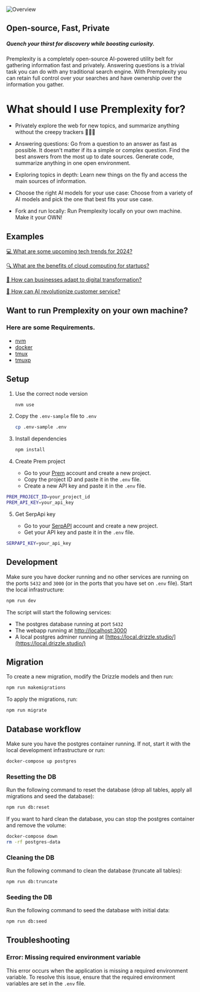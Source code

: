 <img
src="https://static.premai.io/premplexity/White.png"
alt="Overview"/>

## Open-source, Fast, Private

##### Quench your thirst for discovery while boosting curiosity.

Premplexity is a completely open-source AI-powered utility belt for gathering information fast and privately. Answering questions is a trivial task you can do with any traditional search engine. With Premplexity you can retain full control over your searches and have ownership over the information you gather.

# What should I use Premplexity for?

- Privately explore the web for new topics, and summarize anything without the creepy trackers 🧟‍♂️👣

- Answering questions: Go from a question to an answer as fast as possible. It doesn't matter if its a simple or complex question. Find the best answers from the most up to date sources. Generate code, summarize anything in one open environment.

- Exploring topics in depth: Learn new things on the fly and access the main sources of information.

- Choose the right AI models for your use case: Choose from a variety of AI models and pick the one that best fits your use case.

- Fork and run locally: Run Premplexity locally on your own machine. Make it your OWN!

## Examples

[💻 What are some upcoming tech trends for 2024?](https://premplexity.premai.io/thread/110)

[🔍 What are the benefits of cloud computing for startups?](https://premplexity.premai.io/thread/111)

[📱 How can businesses adapt to digital transformation?](https://premplexity.premai.io/thread/114)

[🚀 How can AI revolutionize customer service?](https://premplexity.premai.io/thread/115)

## Want to run Premplexity on your own machine?

### Here are some Requirements.

- [nvm](https://nodejs.org/en/download/package-manager)
- [docker](https://docs.docker.com/get-started/get-docker)
- [tmux](https://github.com/tmux/tmux/wiki/Installing)
- [tmuxp](https://github.com/tmux/tmux/wiki/Installing)

## Setup

1. Use the correct node version

   ```bash
   nvm use
   ```

2. Copy the `.env-sample` file to `.env`

   ```bash
   cp .env-sample .env
   ```

3. Install dependencies

   ```bash
   npm install
   ```

4. Create Prem project

   - Go to your [Prem](https://app.premai.io/projects/) account and create a new project.
   - Copy the project ID and paste it in the `.env` file.
   - Create a new API key and paste it in the `.env` file.

```bash
PREM_PROJECT_ID=your_project_id
PREM_API_KEY=your_api_key
```

5. Get SerpApi key

   - Go to your [SerpAPI](https://serpapi.com/dashboard) account and create a new project.
   - Get your API key and paste it in the `.env` file.

```bash
SERPAPI_KEY=your_api_key
```

## Development

Make sure you have docker running and no other services are running on the ports `5432` and `3000` (or in the ports that you have set on `.env` file). Start the local infrastructure:

```bash
npm run dev
```

The script will start the following services:

- The postgres database running at port `5432`
- The webapp running at [http://localhost:3000](http://localhost:3000)
- A local postgres adminer running at [https://local.drizzle.studio/](https://local.drizzle.studio/)

## Migration

To create a new migration, modify the Drizzle models and then run:

```bash
npm run makemigrations
```

To apply the migrations, run:

```bash
npm run migrate
```

## Database workflow

Make sure you have the postgres container running. If not, start it with the local development infrastructure or run:

```bash
docker-compose up postgres
```

### Resetting the DB

Run the following command to reset the database (drop all tables, apply all migrations and seed the database):

```bash
npm run db:reset
```

If you want to hard clean the database, you can stop the postgres container and remove the volume:

```bash
docker-compose down
rm -rf postgres-data
```

### Cleaning the DB

Run the following command to clean the database (truncate all tables):

```bash
npm run db:truncate
```

### Seeding the DB

Run the following command to seed the database with initial data:

```bash
npm run db:seed
```

## Troubleshooting

### Error: Missing required environment variable

This error occurs when the application is missing a required environment variable. To resolve this issue, ensure that the required environment variables are set in the `.env` file.
